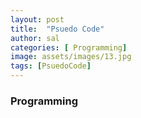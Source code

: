 ```yaml
---
layout: post
title:  "Psuedo Code"
author: sal
categories: [ Programming]
image: assets/images/13.jpg
tags: [PsuedoCode]
---
```

### Programming
